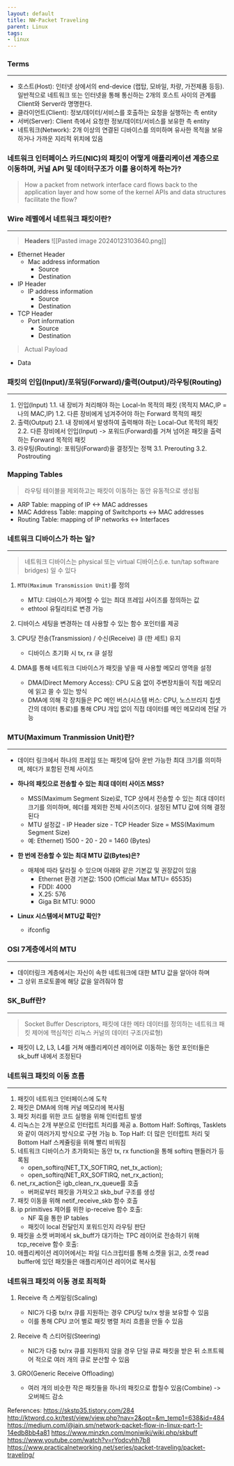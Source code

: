 ```yaml
---
layout: default
title: NW-Packet Traveling
parent: Linux
tags:
- linux
---
```


### Terms
---
- 호스트(Host): 인터넷 상에서의 end-device (랩탑, 모바일, 차량, 가전제품 등등). 일반적으로 네트워크 또는 인터넷을 통해 통신하는 2개의 호스트 사이의 관계를 Client와 Server라 명명한다.
- 클라이언트(Client): 정보/데이터/서비스를 호출하는 요청을 실행하는 측 entity
- 서버(Server): Client 측에서 요청한 정보/데이터/서비스를 보유한 측 entity
- 네트워크(Network): 2개 이상의 연결된 디바이스를 의미하며 유사한 목적을 보유하거나 가까운 지리적 위치에 있음

### 네트워크 인터페이스 카드(NIC)의 패킷이 어떻게 애플리케이션 계층으로 이동하며, 커널 API 및 데이터구조가 이를 용이하게 하는가?
> How a packet from network interface card flows back to the application layer and how some of the kernel APIs and data structures facilitate the flow?


### Wire 레벨에서 네트워크 패킷이란?
---
> **Headers**
![[Pasted image 20240123103640.png]]
- Ethernet Header
	- Mac address information
		- Source 
		- Destination
- IP Header
	- IP address information
		- Source 
		- Destination
- TCP Header
	- Port information
		- Source
		- Destination

> Actual Payload
- Data

### 패킷의 인입(Input)/포워딩(Forward)/출력(Output)/라우팅(Routing)
---
1. 인입(Input)
    1.1. 내 장비가 처리해야 하는 Local-In 목적의 패킷 (목적지 MAC,IP = 나의 MAC,IP)
    1.2. 다른 장비에게 넘겨주어야 하는 Forward 목적의 패킷
2. 출력(Output)
    2.1. 내 장비에서 발생하여 출력해야 하는 Local-Out 목적의 패킷
    2.2. 다른 장비에서 인입(Input) -> 포워드(Forward)를 거쳐 넘어온 패킷을 출력하는 Forward 목적의 패킷
3. 라우팅(Routing): 포워딩(Forward)을 결정짓는 정책
    3.1. Prerouting
    3.2. Postrouting

### Mapping Tables
> 라우팅 테이블을 제외하고는 패킷이 이동하는 동안 유동적으로 생성됨
- ARP Table: mapping of IP <-> MAC addresses
- MAC Address Table: mapping of Switchports <-> MAC addresses
- Routing Table: mapping of IP networks <-> Interfaces

### 네트워크 디바이스가 하는 일?
---
> 네트워크 디바이스는 physical 또는 virtual 디바이스(i.e. tun/tap software bridges) 일 수 있다

1. `MTU(Maximum Transmission Unit)`를 정의
    - MTU: 디바이스가 제어할 수 있는 최대 프레임 사이즈를 정의하는 값
    - ethtool 유틸리티로 변경 가능

2. 디바이스 세팅을 변경하는 데 사용할 수 있는 함수 포인터를 제공

3. CPU당 전송(Transmission) / 수신(Receive) 큐 (한 세트) 유지
    - 디바이스 초기화 시 tx, rx 큐 설정

4. DMA를 통해 네트워크 디바이스가 패킷을 넣을 때 사용할 메모리 영역을 설정
    - DMA(Direct Memory Access): CPU 도움 없이 주변장치들이 직접 메모리에 읽고 쓸 수 있는 방식
    - DMA에 의해 각 장치들은 PC 메인 버스(시스템 버스: CPU, 노스브리지 칩셋 간의 데이터 통로)를 통해 CPU 개입 없이 직접 데이터를 메인 메모리에 전달 가능


### MTU(Maximum Tranmission Unit)란?
---
- 데이터 링크에서 하나의 프레임 또는 패킷에 담아 운반 가능한 최대 크기를 의미하며, 헤더가 포함된 전체 사이즈

- **하나의 패킷으로 전송할 수 있는 최대 데이터 사이즈 MSS?**
	- MSS(Maximum Segment Size)로, TCP 상에서 전송할 수 있는 최대 데이터 크기를 의미하며, 헤더를 제외한 전체 사이즈이다. 설정된 MTU 값에 의해 결정된다
	- MTU 설정값 - IP Header size - TCP Header Size = MSS(Maximum Segment Size)
	- 예: Ethernet) 1500 - 20 - 20 = 1460 (Bytes)

- **한 번에 전송할 수 있는 최대 MTU 값(Bytes)은?**
	- 매체에 따라 달라질 수 있으며 아래와 같은 기본값 및 권장값이 있음
		- Ethernet 환경 기본값: 1500 (Official Max MTU= 65535)
		- FDDI: 4000
		- X.25: 576
		- Giga Bit MTU: 9000 
- **Linux 시스템에서 MTU값 확인?**
	- ifconfig


### OSI 7계층에서의 MTU
---
- 데이터링크 계층에서는 자신이 속한 네트워크에 대한 MTU 값을 알아야 하며
- 그 상위 프로토콜에 해당 값을 알려줘야 함 


### SK_Buff란?
---
> Socket Buffer Descriptors, 패킷에 대한 메타 데이터를 정의하는 네트워크 패킷 제어에 핵심적인 리눅스 커널의 데이터 구조(자료형)

- 패킷이 L2, L3, L4를 거쳐 애플리케이션 레이어로 이동하는 동안 포인터들은 sk_buff 내에서 조정된다


### 네트워크 패킷의 이동 흐름
---
1. 패킷이 네트워크 인터페이스에 도착
2. 패킷은 DMA에 의해 커널 메모리에 복사됨
3. 패킷 처리를 위한 코드 실행을 위해 인터럽트 발생
4. 리눅스는 2개 부분으로 인터럽트 처리를 제공
    a. Bottom Half: Softirqs, Tasklets와 같이 여러가지 방식으로 구현 가능
    b. Top Half: 더 많은 인터럽트 처리 및 Bottom Half 스케쥴링을 위해 빨리 비워짐
5. 네트워크 디바이스가 초가화되는 동안 tx, rx function을 통해 softirq 핸들러가 등록됨
    - open_softirq(NET_TX_SOFTIRQ, net_tx_action);
    - open_softirq(NET_RX_SOFTIRQ, net_rx_action);
6. net_rx_action은 igb_clean_rx_queue를 호출
    - 버퍼로부터 패킷을 가져오고 skb_buf 구조를 생성
7. 패킷 이동을 위해 netif_receive_skb 함수 호출
8. ip primitives 제어를 위한 ip-receive 함수 호출:
    - NF 훅을 통한 IP tables
    - 패킷이 local 전달인지 포워드인지 라우팅 판단
9. 패킷을 소켓 버퍼에서 sk_buff가 대기하는 TPC 레이어로 전송하기 위해 tcp_receive 함수 호출: 
10. 애플리케이션 레이어에서는 파일 디스크립터를 통해 소켓을 읽고, 소켓 read buffer에 있던 패킷들은 애플리케이션 레이어로 복사됨


### 네트워크 패킷의 이동 경로 최적화
1. Receive 측 스케일링(Scaling)
    - NIC가 다중 tx/rx 큐를 지원하는 경우 CPU당 tx/rx 쌍을 보유할 수 있음
    - 이를 통해 CPU 코어 별로 패킷 병렬 처리 흐름을 만들 수 있음

2. Receive 측 스티어링(Steering)
    - NIC가 다중 tx/rx 큐를 지원하지 않을 경우 단일 큐로 패킷을 받은 뒤 소프트웨어 적으로 여러 개의 큐로 분산할 수 있음

3. GRO(Generic Receive Offloading)
    - 여러 개의 비슷한 작은 패킷들을 하나의 패킷으로 합칠수 있음(Combine) -> 오버헤드 감소

References: 
https://skstp35.tistory.com/284
http://ktword.co.kr/test/view/view.php?nav=2&opt=&m_temp1=638&id=484
https://medium.com/@jain.sm/network-packet-flow-in-linux-part-1-14edb8bb4a81
https://www.minzkn.com/moniwiki/wiki.php/skbuff
https://www.youtube.com/watch?v=rYodcvhh7b8
https://www.practicalnetworking.net/series/packet-traveling/packet-traveling/